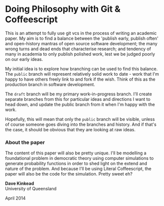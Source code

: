 # Doing Philosophy with Git & Coffeescript

This is an attempt to fully use git vcs in the process of writing an academic paper. My aim is to find a balance between the 'publish early, publish often' and open-history mantras of open source software development; the many wrong turns and dead ends that characterise research; and tendency of many in academia to only publish polished work, lest we be judged poorly on our early ideas.

My initial idea is to explore how branching can be used to find this balance.  The `public` branch will represent relatively solid work to date - work that I'm happy to have others freely link to and fork if the wish. Think of this as the production branch in software development.  

The `draft` branch will be my primary work-in-progress branch.  I'll create separate branches from this for particular ideas and directions I want to head down, and update the public branch from it when I'm happy with the work.

Hopefully, this will mean that only the `public` branch will be visible, unless of course someone goes diving into the branches and history.  And if that's the case, it should be obvious that they are looking at raw ideas.

### About the paper

The content of this paper will also be pretty unique.  I'll be modelling a foundational problem in democratic theory using computer simulations to generate probability functions in order to shed light on the extend and nature of the problem.  And because I'll be using Literal Coffeescript, the paper will also be the code for the simulation.  Pretty sweet eh?

**Dave Kinkead**  
University of Queensland

April 2014